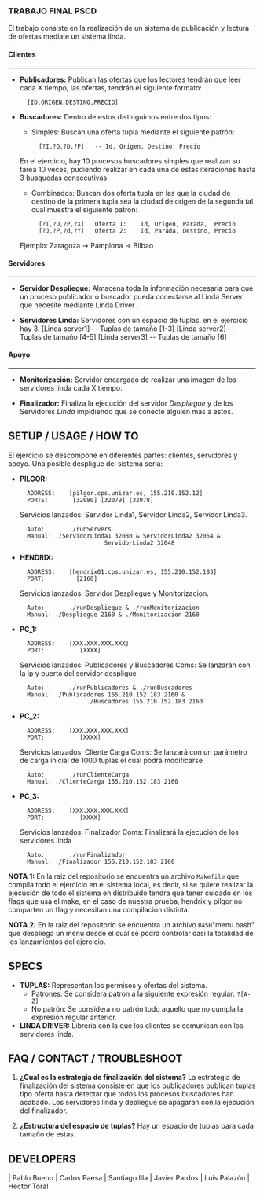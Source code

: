 ### TRABAJO FINAL PSCD
El trabajo consiste en la realización de un sistema de publicación y lectura de ofertas
mediate un sistema linda.

#### Clientes
------------
- **Publicadores:** Publican las ofertas que los lectores tendrán que leer cada X tiempo, las ofertas, tendrán el siguiente formato:
                
		[ID,ORIGEN,DESTINO,PRECIO]

- **Buscadores:** Dentro de estos distinguimos entre dos tipos:
	- Simples: Buscan una oferta tupla mediante el siguiente patrón:

			[?I,?O,?D,?P]	-- Id, Origen, Destino, Precio

	En el ejercicio, hay 10 procesos buscadores simples que realizan su tarea 10 veces, pudiendo realizar en cada una de estas iteraciones hasta 3 busquedas consecutivas.

	- Combinados:   Buscan dos oferta tupla en las que la ciudad de destino de la primera tupla sea la ciudad de origen de la segunda tal cual muestra el siguiente patron:

			[?I,?O,?P,?X]	Oferta 1:	 Id, Origen, Parada,  Precio
			[?J,?P,?d,?Y]	Oferta 2:	 Id, Parada, Destino, Precio

	Ejemplo: Zaragoza -> Pamplona -> Bilbao

#### Servidores
------------

- **Servidor Despliegue:** Almacena toda la información necesaria para que un proceso publicador o buscador pueda conectarse al Linda Server que necesite mediante Linda Driver .

- **Servidores Linda:** Servidores con un espacio de tuplas, en el ejercicio hay 3.
		[Linda server1]	-- Tuplas de tamaño [1-3]
		[Linda server2]	-- Tuplas de tamaño [4-5]
		[Linda server3]	-- Tuplas de tamaño [6]

#### Apoyo
------------

- **Monitorización:**   Servidor encargado de realizar una imagen de los servidores linda cada X tiempo.

- **Finalizador:** Finaliza la ejecución del servidor _Despliegue_ y de los Servidores _Linda_ impidiendo que se conecte alguien más a estos.

## SETUP / USAGE / HOW TO
El ejercicio se descompone en diferentes partes: clientes, servidores y apoyo.
Una posible despligue del sistema sería:
- **PILGOR:**

		ADDRESS:	[pilgor.cps.unizar.es, 155.210.152.12]
		PORTS:		 [32080] [32079] [32078]

	Servicios lanzados: Servidor Linda1, Servidor Linda2, Servidor Linda3.

		Auto:		./runServers
		Manual:	./ServidorLinda1 32080 & ServidorLinda2 32064 &
							  ServidorLinda2 32048
- **HENDRIX:**

		ADDRESS:	[hendrix01.cps.unizar.es, 155.210.152.183]
		PORT:		  [2160]

	Servicios lanzados: Servidor Despliegue y Monitorizacion.

		Auto:		./runDespliegue & ./runMonitorizacion
		Manual:	./Despliegue 2160 & ./Monitorizacion 2160


- **PC_1:**

		ADDRESS:	[XXX.XXX.XXX.XXX]
		PORT:		   [XXXX]

	Servicios lanzados: Publicadores y Buscadores
	Coms: Se lanzarán con la ip y puerto del servidor despligue

		Auto:		./runPublicadores & ./runBuscadores
		Manual:	./Publicadores 155.210.152.183 2160 & 
						 ./Buscadores 155.210.152.183 2160

- **PC_2:**

		ADDRESS:	[XXX.XXX.XXX.XXX]
		PORT:		   [XXXX]

	Servicios lanzados: Cliente Carga
	Coms: Se lanzará con un parámetro de carga inicial de 1000 tuplas el cual podrá modificarse

		Auto:		./runClienteCarga
		Manual:	./ClienteCarga 155.210.152.183 2160

- **PC_3:**

		ADDRESS:	[XXX.XXX.XXX.XXX]
		PORT:		   [XXXX]

	Servicios lanzados: Finalizador
	Coms: Finalizará la ejecución de los servidores linda

		Auto:		./runFinalizador
		Manual:	./Finalizador 155.210.152.183 2160

**NOTA 1:** En la raiz del repositorio se encuentra un archivo `Makefile` que compila todo el ejercicio en el sistema local, es decir, si se quiere realizar la ejecución de todo el sistema en distribuido tendra que tener cuidado en los flags que usa el make, en el caso de nuestra prueba, hendrix y pilgor no comparten un flag y necesitan una compilación distinta.

**NOTA 2:** En la raiz del repositorio se encuentra un archivo `BASH`"menu.bash" que despliega un menu desde el cual se podrá controlar casi la totalidad de los lanzamientos del ejercicio.

## SPECS

- **TUPLAS:** Representan los permisos y ofertas del sistema.
	- Patrones: Se considera patron a la siguiente expresión regular: `?[A-Z]`
	- No patrón: Se considera no patrón todo aquello que no cumpla la expresión regular anterior.
- **LINDA DRIVER:** Libreria con la que los clientes se comunican con los servidores linda.

## FAQ / CONTACT / TROUBLESHOOT

1. **¿Cual es la estrategia de finalización del sistema?**
	La estrategia de finalización del sistema consiste en que los publicadores publican tuplas tipo oferta hasta detectar que todos los procesos buscadores han acabado.
	Los servidores linda y depliegue se apagaran con la ejecución del finalizador.

1. **¿Estructura del espacio de tuplas?**
	Hay un espacio de tuplas para cada tamaño de estas.

## DEVELOPERS

| Pablo Bueno |  Carlos Paesa
| Santiago Illa | Javier Pardos
|  Luis Palazón | Héctor Toral
